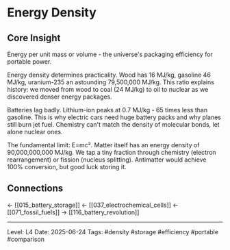 # Energy Density

## Core Insight
Energy per unit mass or volume - the universe's packaging efficiency for portable power.

Energy density determines practicality. Wood has 16 MJ/kg, gasoline 46 MJ/kg, uranium-235 an astounding 79,500,000 MJ/kg. This ratio explains history: we moved from wood to coal (24 MJ/kg) to oil to nuclear as we discovered denser energy packages.

Batteries lag badly. Lithium-ion peaks at 0.7 MJ/kg - 65 times less than gasoline. This is why electric cars need huge battery packs and why planes still burn jet fuel. Chemistry can't match the density of molecular bonds, let alone nuclear ones.

The fundamental limit: E=mc². Matter itself has an energy density of 90,000,000,000 MJ/kg. We tap a tiny fraction through chemistry (electron rearrangement) or fission (nucleus splitting). Antimatter would achieve 100% conversion, but good luck storing it.

## Connections
← [[015_battery_storage]]
← [[037_electrochemical_cells]]
← [[071_fossil_fuels]]
→ [[116_battery_revolution]]

---
Level: L4
Date: 2025-06-24
Tags: #density #storage #efficiency #portable #comparison